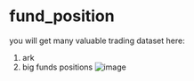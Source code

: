 # fund_position
you will get many valuable trading dataset here:
  1. ark
  2. big funds positions
![image](https://user-images.githubusercontent.com/26918997/125737036-0275e59b-f824-474b-841e-32178e715a33.png)
